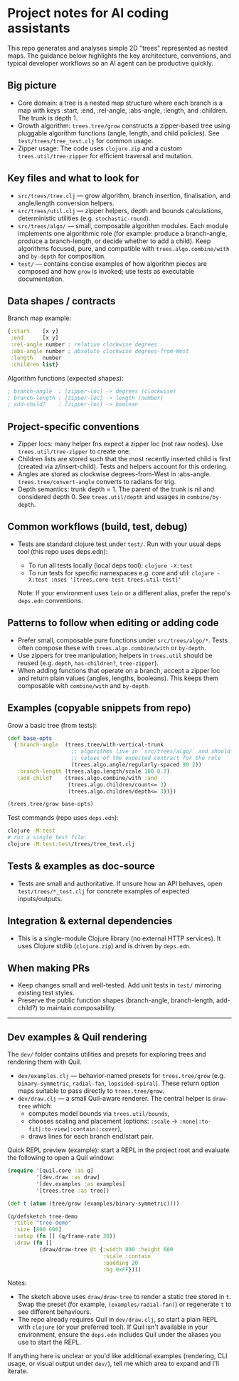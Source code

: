 <!-- .github/copilot-instructions.md - guidance for AI coding agents -->
# Project notes for AI coding assistants

This repo generates and analyses simple 2D "trees" represented as nested maps. The guidance below highlights the key architecture, conventions, and typical developer workflows so an AI agent can be productive quickly.

## Big picture
- Core domain: a tree is a nested map structure where each branch is a map with keys :start, :end, :rel-angle, :abs-angle, :length, and :children. The trunk is depth 1.
- Growth algorithm: `trees.tree/grow` constructs a zipper-based tree using pluggable algorithm functions (angle, length, and child policies). See `test/trees/tree_test.clj` for common usage.
- Zipper usage: The code uses `clojure.zip` and a custom `trees.util/tree-zipper` for efficient traversal and mutation.

## Key files and what to look for
- `src/trees/tree.clj` — grow algorithm, branch insertion, finalisation, and angle/length conversion helpers.
- `src/trees/util.clj` — zipper helpers, depth and bounds calculations, deterministic utilities (e.g. `stochastic-round`).
- `src/trees/algo/` — small, composable algorithm modules. Each module implements one algorithmic role (for example: produce a branch-angle, produce a branch-length, or decide whether to add a child). Keep algorithms focused, pure, and compatible with `trees.algo.combine/with` and `by-depth` for composition.
- `test/` — contains concise examples of how algorithm pieces are composed and how `grow` is invoked; use tests as executable documentation.

## Data shapes / contracts

Branch map example:

```clojure
{:start    [x y]
 :end      [x y]
 :rel-angle number ; relative clockwise degrees
 :abs-angle number ; absolute clockwise degrees-from-West
 :length   number
 :children list}
```

Algorithm functions (expected shapes):

```clojure
; branch-angle  : [zipper-loc] -> degrees (clockwise)
; branch-length : [zipper-loc] -> length (number)
; add-child?    : [zipper-loc] -> boolean
```

## Project-specific conventions
- Zipper locs: many helper fns expect a zipper loc (not raw nodes). Use `trees.util/tree-zipper` to create one.
- Children lists are stored such that the most recently inserted child is first (created via z/insert-child). Tests and helpers account for this ordering.
- Angles are stored as clockwise degrees-from-West in :abs-angle. `trees.tree/convert-angle` converts to radians for trig.
- Depth semantics: trunk depth = 1. The parent of the trunk is nil and considered depth 0. See `trees.util/depth` and usages in `combine/by-depth`.

## Common workflows (build, test, debug)
- Tests are standard clojure.test under `test/`. Run with your usual deps tool (this repo uses deps.edn):
  - To run all tests locally (local deps tool):
    `clojure -X:test`
  - To run tests for specific namespaces e.g. core and util:
    `clojure -X:test :nses '[trees.core-test trees.util-test]'`

  Note: If your environment uses `lein` or a different alias, prefer the repo's `deps.edn` conventions.

## Patterns to follow when editing or adding code
- Prefer small, composable pure functions under `src/trees/algo/*`. Tests often compose these with `trees.algo.combine/with` or `by-depth`.
- Use zippers for tree manipulation; helpers in `trees.util` should be reused (e.g. `depth`, `has-children?`, `tree-zipper`).
- When adding functions that operate on a branch, accept a zipper loc and return plain values (angles, lengths, booleans). This keeps them composable with `combine/with` and `by-depth`.

## Examples (copyable snippets from repo)

Grow a basic tree (from tests):

```clojure
(def base-opts
  {:branch-angle  (trees.tree/with-vertical-trunk
                    ;; algorithms live in `src/trees/algo/` and should return
                    ;; values of the expected contract for the role
                    (trees.algo.angle/regularly-spaced 90 2))
   :branch-length (trees.algo.length/scale 100 0.7)
   :add-child?    (trees.algo.combine/with :and
                   (trees.algo.children/count<= 2)
                   (trees.algo.children/depth<= 3))})

(trees.tree/grow base-opts)
```

Test commands (repo uses `deps.edn`):

```bash
clojure -M:test
# run a single test file:
clojure -M:test:test/trees/tree_test.clj
```

## Tests & examples as doc-source
- Tests are small and authoritative. If unsure how an API behaves, open `test/trees/*_test.clj` for concrete examples of expected inputs/outputs.

## Integration & external dependencies
- This is a single-module Clojure library (no external HTTP services). It uses Clojure stdlib (`clojure.zip`) and is driven by `deps.edn`.

## When making PRs
- Keep changes small and well-tested. Add unit tests in `test/` mirroring existing test styles.
- Preserve the public function shapes (branch-angle, branch-length, add-child?) to maintain composability.

---
## Dev examples & Quil rendering

The `dev/` folder contains utilities and presets for exploring trees and rendering them with Quil.

- `dev/examples.clj` — behavior-named presets for `trees.tree/grow` (e.g. `binary-symmetric`, `radial-fan`, `lopsided-spiral`). These return option maps suitable to pass directly to `trees.tree/grow`.
- `dev/draw.clj` — a small Quil-aware renderer. The central helper is `draw-tree` which:
  - computes model bounds via `trees.util/bounds`,
  - chooses scaling and placement (options: `:scale` -> `:none|:to-fit|:to-view|:contain|:cover`),
  - draws lines for each branch end/start pair.

Quick REPL preview (example): start a REPL in the project root and evaluate the following to open a Quil window:

```clojure
(require '[quil.core :as q]
         '[dev.draw :as draw]
         '[dev.examples :as examples]
         '[trees.tree :as tree])

(def t (atom (tree/grow (examples/binary-symmetric))))

(q/defsketch tree-demo
  :title "tree-demo"
  :size [800 600]
  :setup (fn [] (q/frame-rate 30))
  :draw (fn []
          (draw/draw-tree @t {:width 800 :height 600
                              :scale :contain
                              :padding 20
                              :bg 0xFF})))
```

Notes:
- The sketch above uses `draw/draw-tree` to render a static tree stored in `t`. Swap the preset (for example, `(examples/radial-fan)`) or regenerate `t` to see different behaviours.
- The repo already requires Quil in `dev/draw.clj`, so start a plain REPL with `clojure` (or your preferred tool). If Quil isn't available in your environment, ensure the `deps.edn` includes Quil under the aliases you use to start the REPL.

If anything here is unclear or you'd like additional examples (rendering, CLI usage, or visual output under `dev/`), tell me which area to expand and I'll iterate.
